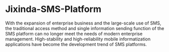 # Jixinda-SMS-Platform
With the expansion of enterprise business and the large-scale use of SMS, the traditional access method and single information sending function of the SMS platform can no longer meet the needs of modern enterprise management. High-stability and high-reliability mobile informatization applications have become the development trend of SMS platforms.
